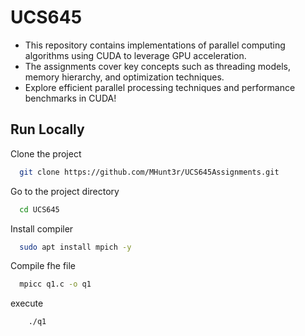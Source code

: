 

# UCS645 

- This repository contains implementations of parallel computing algorithms using CUDA to leverage GPU acceleration. 
- The assignments cover key concepts such as threading models, memory hierarchy, and optimization techniques. 
- Explore efficient parallel processing techniques and performance benchmarks in CUDA!



## Run Locally

Clone the project

```bash
  git clone https://github.com/MHunt3r/UCS645Assignments.git
```

Go to the project directory

```bash
  cd UCS645
```

Install compiler

```bash
  sudo apt install mpich -y
```

Compile fhe file

```bash
  mpicc q1.c -o q1
```
execute

```bash
    ./q1
```
